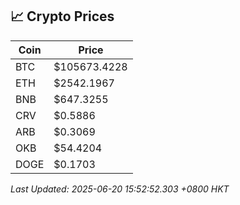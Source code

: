 ## 📈 Crypto Prices

| Coin | Price |
| ---- | ----- |
| BTC | $105673.4228 |
| ETH | $2542.1967 |
| BNB | $647.3255 |
| CRV | $0.5886 |
| ARB | $0.3069 |
| OKB | $54.4204 |
| DOGE | $0.1703 |

_Last Updated: 2025-06-20 15:52:52.303 +0800 HKT_